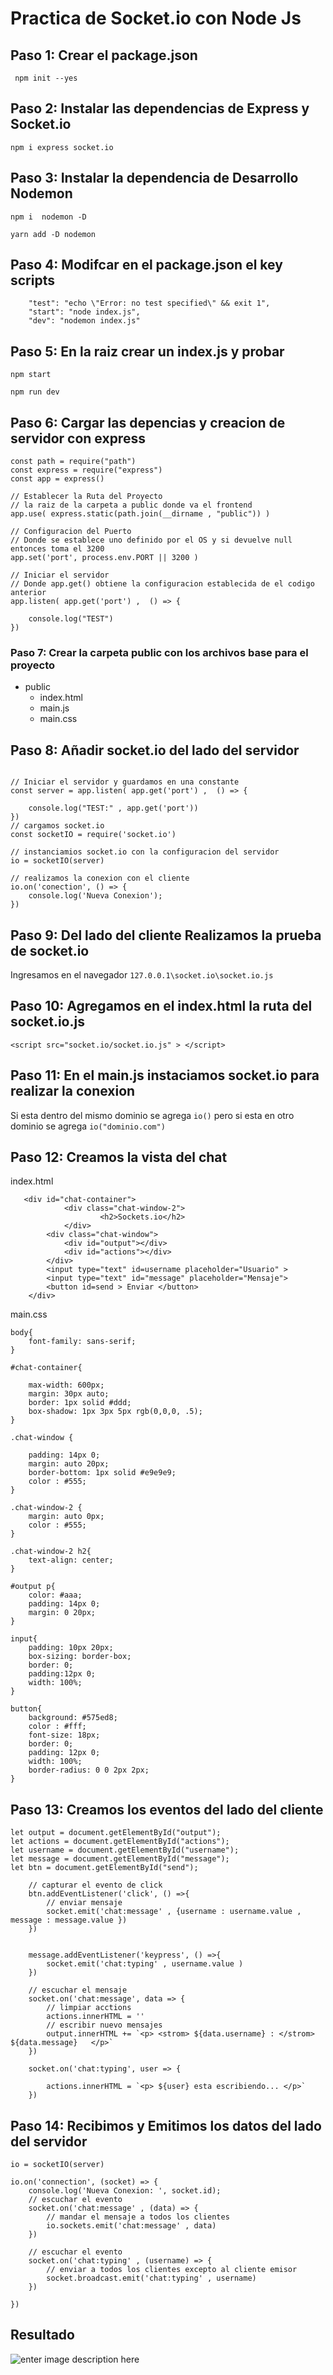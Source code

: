 # Practica de Socket.io con Node Js

## Paso 1: Crear el package.json

```  npm init --yes ```

## Paso 2: Instalar las dependencias de Express y Socket.io

```npm i express socket.io```


## Paso 3: Instalar la dependencia de Desarrollo Nodemon

```npm i  nodemon -D ```

```yarn add -D nodemon```


## Paso 4: Modifcar en el package.json el key scripts

```
    "test": "echo \"Error: no test specified\" && exit 1",
    "start": "node index.js",
    "dev": "nodemon index.js"
```

## Paso 5: En la raiz crear un index.js y probar

```npm start```

```npm run dev ```

## Paso 6: Cargar las depencias y creacion de servidor con express

```
const path = require("path")
const express = require("express")
const app = express()

// Establecer la Ruta del Proyecto
// la raiz de la carpeta a public donde va el frontend
app.use( express.static(path.join(__dirname , "public")) )

// Configuracion del Puerto
// Donde se establece uno definido por el OS y si devuelve null entonces toma el 3200
app.set('port', process.env.PORT || 3200 )

// Iniciar el servidor
// Donde app.get() obtiene la configuracion establecida de el codigo anterior
app.listen( app.get('port') ,  () => {

    console.log("TEST")
})

```

### Paso 7: Crear la carpeta public con los archivos base para el proyecto

*   public
    *   index.html
    *   main.js
    *   main.css

## Paso 8: Añadir socket.io del lado del servidor

```

// Iniciar el servidor y guardamos en una constante
const server = app.listen( app.get('port') ,  () => {

    console.log("TEST:" , app.get('port'))
})
// cargamos socket.io
const socketIO = require('socket.io')

// instanciamios socket.io con la configuracion del servidor
io = socketIO(server)

// realizamos la conexion con el cliente
io.on('conection', () => {
    console.log('Nueva Conexion');
})

```

## Paso 9: Del lado del cliente Realizamos la prueba de socket.io

Ingresamos en el navegador ``` 127.0.0.1\socket.io\socket.io.js ```

## Paso 10: Agregamos en el index.html la ruta del socket.io.js

``` <script src="socket.io/socket.io.js" > </script>  ```

## Paso 11: En el main.js instaciamos socket.io para realizar la conexion

Si esta dentro del mismo dominio se agrega ``` io() ``` pero si esta en otro dominio se agrega ``` io("dominio.com") ```


## Paso 12: Creamos la vista del chat

index.html
```
   <div id="chat-container">
            <div class="chat-window-2">
                    <h2>Sockets.io</h2>
            </div>
        <div class="chat-window">
            <div id="output"></div>
            <div id="actions"></div>
        </div>
        <input type="text" id=username placeholder="Usuario" >
        <input type="text" id="message" placeholder="Mensaje">
        <button id=send > Enviar </button>
    </div>

```

main.css

```
body{
    font-family: sans-serif;
}

#chat-container{

    max-width: 600px;
    margin: 30px auto;
    border: 1px solid #ddd;
    box-shadow: 1px 3px 5px rgb(0,0,0, .5);
}

.chat-window {

    padding: 14px 0;
    margin: auto 20px;
    border-bottom: 1px solid #e9e9e9;
    color : #555;
}

.chat-window-2 {
    margin: auto 0px;
    color : #555;
}

.chat-window-2 h2{
    text-align: center;
}

#output p{
    color: #aaa;
    padding: 14px 0;
    margin: 0 20px;
}

input{
    padding: 10px 20px;
    box-sizing: border-box;
    border: 0;
    padding:12px 0;
    width: 100%;
}

button{
    background: #575ed8;
    color : #fff;
    font-size: 18px;
    border: 0;
    padding: 12px 0;
    width: 100%;
    border-radius: 0 0 2px 2px;
}

```

## Paso 13: Creamos los eventos del lado del cliente

```
let output = document.getElementById("output");
let actions = document.getElementById("actions");
let username = document.getElementById("username");
let message = document.getElementById("message");
let btn = document.getElementById("send");

    // capturar el evento de click
    btn.addEventListener('click', () =>{
        // enviar mensaje
        socket.emit('chat:message' , {username : username.value , message : message.value })
    })


    message.addEventListener('keypress', () =>{
        socket.emit('chat:typing' , username.value )
    })

    // escuchar el mensaje
    socket.on('chat:message', data => {
        // limpiar acctions
        actions.innerHTML = ''
        // escribir nuevo mensajes
        output.innerHTML += `<p> <strom> ${data.username} : </strom> ${data.message}   </p>`
    })

    socket.on('chat:typing', user => {

        actions.innerHTML = `<p> ${user} esta escribiendo... </p>`
    })
```

## Paso 14: Recibimos y Emitimos los datos del lado del servidor

```
io = socketIO(server)

io.on('connection', (socket) => {
    console.log('Nueva Conexion: ', socket.id);
    // escuchar el evento
    socket.on('chat:message' , (data) => {
        // mandar el mensaje a todos los clientes
        io.sockets.emit('chat:message' , data)
    })

    // escuchar el evento
    socket.on('chat:typing' , (username) => {
        // enviar a todos los clientes excepto al cliente emisor
        socket.broadcast.emit('chat:typing' , username)
    })

})

```

## Resultado

![enter image description here](https://raw.githubusercontent.com/rojasarmando/Courses-and-Pratices/nodejs-websocket/public/chat.png)




